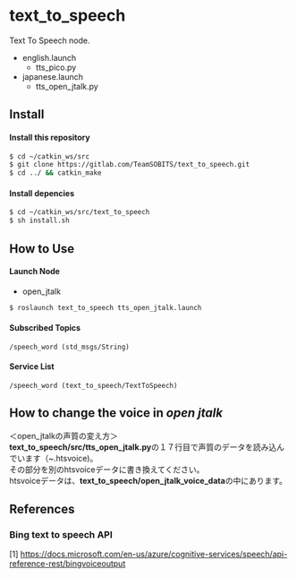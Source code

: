 # text_to_speech
Text To Speech node.  

- english.launch
    - tts_pico.py
- japanese.launch
    - tts_open_jtalk.py



## Install
#### Install this repository
```bash
$ cd ~/catkin_ws/src
$ git clone https://gitlab.com/TeamSOBITS/text_to_speech.git
$ cd ../ && catkin_make
```

#### Install depencies  
```bash
$ cd ~/catkin_ws/src/text_to_speech  
$ sh install.sh
```

## How to Use

#### Launch Node

- open_jtalk
```bash
$ roslaunch text_to_speech tts_open_jtalk.launch
```

#### Subscribed Topics
    /speech_word (std_msgs/String)

#### Service List
    /speech_word (text_to_speech/TextToSpeech)


## How to change the voice in _open jtalk_
＜open_jtalkの声質の変え方＞  
**text_to_speech/src/tts_open_jtalk.py**の１７行目で声質のデータを読み込んでいます（~.htsvoice)。  
その部分を別のhtsvoiceデータに書き換えてください。  
htsvoiceデータは、**text_to_speech/open_jtalk_voice_data**の中にあります。



## References

### Bing text to speech API

[1] https://docs.microsoft.com/en-us/azure/cognitive-services/speech/api-reference-rest/bingvoiceoutput
